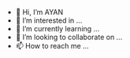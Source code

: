 - 👋 Hi, I’m AYAN
- 👀 I’m interested in ...
- 🌱 I’m currently learning ...
- 💞️ I’m looking to collaborate on ...
- 📫 How to reach me ...

<!---
AYANxKORVAS/AYANxKORVAS is a ✨ special ✨ repository because its `README.md` (this file) appears on your GitHub profile.
You can click the Preview link to take a look at your changes.
--->
